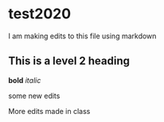 # test2020

I am making edits to this file using markdown

## This is a level 2 heading
**bold** *italic*

some new edits

More edits made in class
